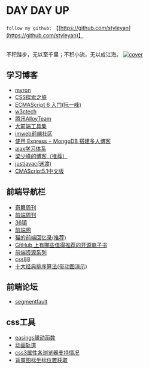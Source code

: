 # DAY DAY UP

`follow my github:` 【[https://github.com/styleyan](https://github.com/styleyan)】<br><br>


不积跬步，无以至千里；不积小流，无以成江海。
[![cover](http://omwzduhx0.bkt.clouddn.com/cover_thumbnail.jpg)](http://omwzduhx0.bkt.clouddn.com/cover_thumbnail.jpg)

## 学习博客
- [myron](http://www.myronliu.com/)
- [CSS探索之旅](http://blog.doyoe.com/)
- [ECMAScript 6 入门(阮一峰)](http://es6.ruanyifeng.com/)
- [w3ctech](https://www.w3ctech.com/)
- [腾讯AlloyTeam](http://www.alloyteam.com/)
- [大前端工具集](http://www.fefork.com/fetool/)
- [imweb前端社区](http://imweb.io/)
- [使用 Express + MongoDB 搭建多人博客](https://maninboat.gitbooks.io/n-blog/content/)
- [ajax学习体系](http://louiszhai.github.io/2016/11/02/ajax/)
- [梁少峰的博客（推荐）](https://github.com/youngwind/blog)
- [justjavac(迷渡)](http://justjavac.com/)
- [CMAScript5.1中文版](http://yanhaijing.com/es5/#null)


## 前端导航栏
- [奇舞周刊](http://www.kancloud.cn/weekly/www-75team/186824)
- [前端周刊](http://www.feweekly.com/)
- [36镇](http://www.36zhen.com/t?id=2549)
- [前端圈](http://sentsin.com/daohang/)
- [猫的前端回忆录(推荐)](https://github.com/windiest/Front-end-tutorial)
- [GitHub 上有哪些值得推荐的开源电子书](https://www.zhihu.com/question/38836382/answer/79794319?hmsr=toutiao.io&utm_medium=toutiao.io&utm_source=toutiao.io)
- [前端资源系列](https://segmentfault.com/a/1190000007062464)
- [css88](http://www.css88.com/)
- [十大经典排序算法(带动图演示)](https://sort.hust.cc/1.bubbleSort.html)


## 前端论坛
- [segmentfault](https://segmentfault.com/)


## css工具
- [easings缓动函数](http://easings.net/zh-cn)
- [动画轨道](http://jeremyckahn.github.io/stylie/)
- [css3属性各浏览器支持情况](http://caniuse.com/#search=search)
- [背景图标坐标位置获取](http://www.spritecow.com/)

